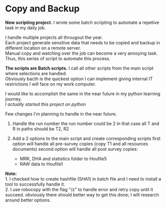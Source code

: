 # Copy and Backup

**New scripting project.**
I wrote some batch scripting to automate a repetive task in my daily job.

I handle multiple projects all througout the year.\
Each project generate sensitive data that needs to be copied and backup in different location on a remote server.\
Manual copy and watching over the job can become a very annoying task.\
Thus, this series of script to automate this process.

**The scripts are Batch scripts.**
I call all other scripts from the main script where selections are handled.\
Obviously bacth is the quickest option I can implement giving internal IT restrictions I will face on my work computer.

I would like to accomplish the same in the near future in my python learning journey.\
*I actually started this project on python*


Few changes I'm planning to handle in the near future.

1. Handle the run number 
the run number could be 2 in that case all T and R in paths should be T2, R2

2. Add a 2 options to the main script and create corresponding scripts
first option will handle all pre-survey copies (copy T1 and all resources documents)
second option will handle all post survey copies:
    - MRK, DHA and statistics folder to Houfile5
    - RAW data to Houfile1

**Note:** \
    1. I checked how to create hashfile (SHA1) in batch file and I need to install a tool to successfully handle it.\
    2. I use robocopy with the flag "/z" to handle error and retry copy until it succeed. obviously there should better way
    to get this done; I will research around better options.
